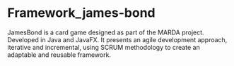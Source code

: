 # Framework_james-bond
JamesBond is a card game designed as part of the MARDA project. Developed in Java and JavaFX. It presents an agile development approach, iterative and incremental, using SCRUM methodology to create an adaptable and reusable framework.
